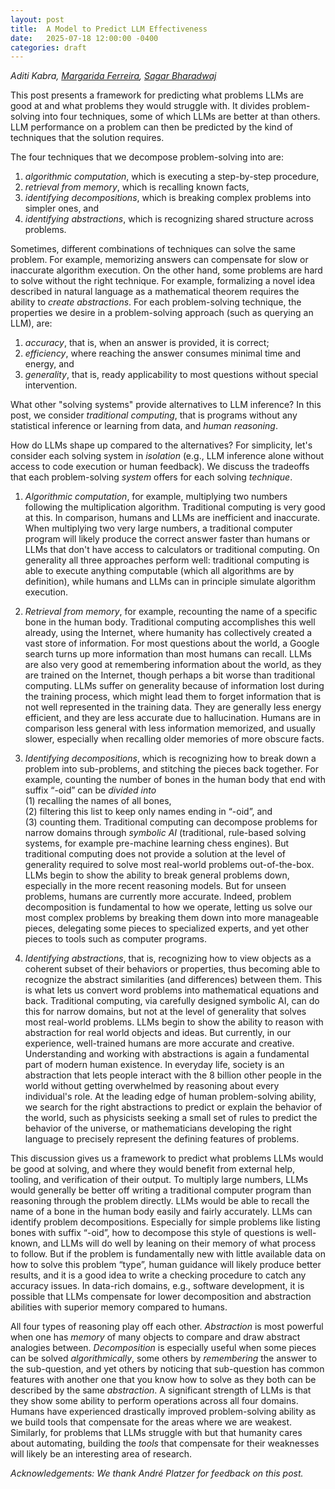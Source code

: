 ```yaml
---
layout: post
title:  A Model to Predict LLM Effectiveness
date:   2025-07-18 12:00:00 -0400
categories: draft
---
```


_Aditi Kabra, [Margarida Ferreira](https://marghrid.github.io/), [Sagar Bharadwaj](https://sagar-bharadwaj-ks.github.io/)_

This post presents a framework for predicting what problems LLMs are good at and what problems they would struggle with.
It divides problem-solving into four techniques, some of which LLMs are better at than others.
LLM performance on a problem can then be predicted by the kind of techniques that the solution requires.

The four techniques that we decompose problem-solving into are:
 1. *algorithmic computation*, which is executing a step-by-step procedure,
 2. *retrieval from memory*, which is recalling known facts,  
 3. *identifying decompositions*, which is breaking complex problems into simpler ones, and  
 4. *identifying abstractions*, which is recognizing shared structure across problems.

Sometimes, different combinations of techniques can solve the same problem.
For example, memorizing answers can compensate for slow or inaccurate algorithm execution.
On the other hand, some problems are hard to solve without the right technique.
For example, formalizing a novel idea described in natural language as a mathematical theorem requires the ability to *create abstractions*.
For each problem-solving technique, the properties we desire in a problem-solving approach (such as querying an LLM), are:
1. *accuracy*, that is, when an answer is provided, it is correct;
2. *efficiency*, where reaching the answer consumes minimal time and energy, and
3. *generality*, that is, ready applicability to most questions without special intervention.

What other "solving systems" provide alternatives to LLM inference?
In this post, we consider *traditional computing*, that is programs without any statistical inference or learning from data, and *human reasoning*.

How do LLMs shape up compared to the alternatives?
For simplicity, let's consider each solving system in *isolation* (e.g., LLM inference alone without access to code execution or human feedback).
We discuss the tradeoffs that each problem-solving *system* offers for each solving *technique*.

1. *Algorithmic computation*, for example, multiplying two numbers following the multiplication algorithm.
   Traditional computing is very good at this.
   In comparison, humans and LLMs are inefficient and inaccurate.
   When multiplying two very large numbers, a traditional computer program will likely produce the correct answer faster than humans or LLMs that don't have access to calculators or traditional computing.
   On generality all three approaches perform well: traditional computing is able to execute anything computable (which all algorithms are by definition), while humans and LLMs can in principle simulate algorithm execution.

2. *Retrieval from memory*, for example, recounting the name of a specific bone in the human body.
   Traditional computing accomplishes this well already, using the Internet, where humanity has collectively created a vast store of information.
   For most questions about the world, a Google search turns up more information than most humans can recall.
   LLMs are also very good at remembering information about the world, as they are trained on the Internet, though perhaps a bit worse than traditional computing.
   LLMs suffer on generality because of information lost during the training process, which might lead them to forget information that is not well represented in the training data.
   They are generally less energy efficient, and they are less accurate due to hallucination.
   Humans are in comparison less general with less information memorized, and usually slower, especially when recalling older memories of more obscure facts.

3. *Identifying decompositions*, which is recognizing how to break down a problem into sub-problems, and stitching the pieces back together.
   For example, counting the number of bones in the human body that end with suffix “-oid” can be *divided into*  
   (1) recalling the names of all bones,  
   (2) filtering this list to keep only names ending in “-oid”, and  
   (3) counting them.
   Traditional computing can decompose problems for narrow domains through *symbolic AI* (traditional, rule-based solving systems, for example pre-machine learning chess engines).
   But traditional computing does not provide a solution at the level of generality required to solve most real-world problems out-of-the-box.
   LLMs begin to show the ability to break general problems down, especially in the more recent reasoning models.
   But for unseen problems, humans are currently more accurate.
   Indeed, problem decomposition is fundamental to how we operate, letting us solve our most complex problems by breaking them down into more manageable pieces, delegating some pieces to specialized experts, and yet other pieces to tools such as computer programs.

4. *Identifying abstractions*, that is, recognizing how to view objects as a coherent subset of their behaviors or properties, thus becoming able to recognize the abstract similarities (and differences) between them.
   This is what lets us convert word problems into mathematical equations and back.
   Traditional computing, via carefully designed symbolic AI, can do this for narrow domains, but not at the level of generality that solves most real-world problems.
   LLMs begin to show the ability to reason with abstraction for real world objects and ideas.
   But currently, in our experience, well-trained humans are more accurate and creative.
   Understanding and working with abstractions is again a fundamental part of modern human existence.
   In everyday life, society is an abstraction that lets people interact with the 8 billion other people in the world without getting overwhelmed by reasoning about every individual's role.
   At the leading edge of human problem-solving ability, we search for the right abstractions to predict or explain the behavior of the world, such as physicists seeking a small set of rules to predict the behavior of the universe, or mathematicians developing the right language to precisely represent the defining features of problems.

This discussion gives us a framework to predict what problems LLMs would be good at solving, and where they would benefit from external help, tooling, and verification of their output.
To multiply large numbers, LLMs would generally be better off writing a traditional computer program than reasoning through the problem directly.
LLMs would be able to recall the name of a bone in the human body easily and fairly accurately.
LLMs can identify problem decompositions.
Especially for simple problems like listing bones with suffix “-oid”, how to decompose this style of questions is well-known, and LLMs will do well by leaning on their memory of what process to follow.
But if the problem is fundamentally new with little available data on how to solve this problem “type”, human guidance will likely produce better results, and it is a good idea to write a checking procedure to catch any accuracy issues.
In data-rich domains, e.g., software development, it is possible that LLMs compensate for lower decomposition and abstraction abilities with superior memory compared to humans.

All four types of reasoning play off each other.
*Abstraction* is most powerful when one has *memory* of many objects to compare and draw abstract analogies between.
*Decomposition* is especially useful when some pieces can be solved *algorithmically*, some others by *remembering* the answer to the sub-question, and yet others by noticing that sub-question has common features with another one that you know how to solve as they both can be described by the same *abstraction*.
A significant strength of LLMs is that they show some ability to perform operations across all four domains.
Humans have experienced drastically improved problem-solving ability as we build tools that compensate for the areas where we are weakest.
Similarly, for problems that LLMs struggle with but that humanity cares about automating, building the *tools* that compensate for their weaknesses will likely be an interesting area of research.


_Acknowledgements: We thank André Platzer for feedback on this post._